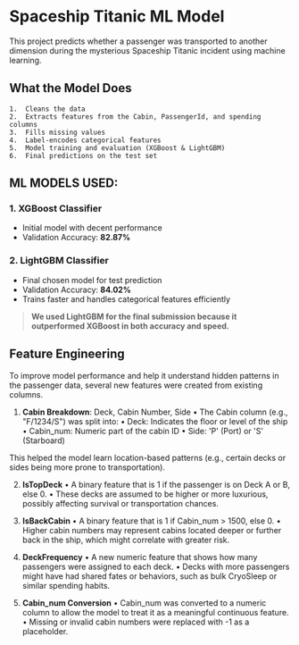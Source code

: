 # Spaceship Titanic ML Model

This project predicts whether a passenger was transported to another dimension during the mysterious Spaceship Titanic incident using machine learning.



## What the Model Does
	1.	Cleans the data
	2.	Extracts features from the Cabin, PassengerId, and spending columns
	3.	Fills missing values
	4.	Label-encodes categorical features
	5.	Model training and evaluation (XGBoost & LightGBM)
 	6.	Final predictions on the test set


## ML MODELS USED:
### 1. XGBoost Classifier
- Initial model with decent performance  
- Validation Accuracy: **82.87%**

### 2. LightGBM Classifier 
- Final chosen model for test prediction
- Validation Accuracy: **84.02%**
- Trains faster and handles categorical features efficiently

> **We used LightGBM for the final submission because it outperformed XGBoost in both accuracy and speed.**



## Feature Engineering 
To improve model performance and help it understand hidden patterns in the passenger data, several new features were created from existing columns.
1. **Cabin Breakdown**: Deck, Cabin Number, Side
	•	The Cabin column (e.g., "F/1234/S") was split into:
	•	Deck: Indicates the floor or level of the ship
	•	Cabin_num: Numeric part of the cabin ID 
	•	Side: 'P' (Port) or 'S' (Starboard)

This helped the model learn location-based patterns (e.g., certain decks or sides being more prone to transportation).

2. **IsTopDeck**
	•	A binary feature that is 1 if the passenger is on Deck A or B, else 0.
	•	These decks are assumed to be higher or more luxurious, possibly affecting survival or transportation chances.

3. **IsBackCabin**
	•	A binary feature that is 1 if Cabin_num > 1500, else 0.
	•	Higher cabin numbers may represent cabins located deeper or further back in the ship, which might correlate with greater risk.

 4. **DeckFrequency**
	•	A new numeric feature that shows how many passengers were assigned to each deck.
	•	Decks with more passengers might have had shared fates or behaviors, such as bulk CryoSleep or similar spending habits.

5. **Cabin_num Conversion**
	•	Cabin_num was converted to a numeric column to allow the model to treat it as a meaningful continuous feature.
	•	Missing or invalid cabin numbers were replaced with -1 as a placeholder.

